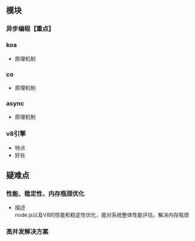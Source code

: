 <!-- toc -->
## 模块
### 异步编程【重点】
### koa
  + 原理机制
### co
  + 原理机制
### async
  + 原理机制
### v8引擎
  + 特点
  + 好处

## 疑难点 
### 性能、稳定性、内存瓶颈优化 
  + 描述    
    node.js以及V8的性能和稳定性优化，能对系统整体性能评估，解决内存瓶颈
### 高并发解决方案
<!-- endtoc -->